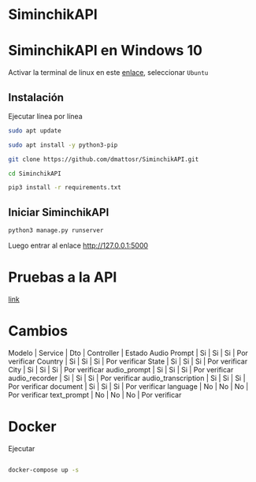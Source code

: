 # SiminchikAPI


# SiminchikAPI en Windows 10

Activar la terminal de linux en este [enlace](https://www.neoguias.com/activar-terminal-linux-windows-10), seleccionar `Ubuntu`

## Instalación

Ejecutar línea por línea

```bash
sudo apt update

sudo apt install -y python3-pip

git clone https://github.com/dmattosr/SiminchikAPI.git

cd SiminchikAPI

pip3 install -r requirements.txt

```

## Iniciar SiminchikAPI

```bash
python3 manage.py runserver
```

Luego entrar al enlace http://127.0.0.1:5000


# Pruebas a la API

[link](./PruebasApi.md)


# Cambios


Modelo | Service | Dto | Controller | Estado
Audio Prompt | Si | Si | Si | Por verificar
Country | Si | Si | Si | Por verificar
State | Si | Si | Si | Por verificar
City | Si | Si | Si | Por verificar
audio_prompt | Si | Si | Si | Por verificar
audio_recorder | Si | Si | Si | Por verificar
audio_transcription | Si | Si | Si | Por verificar
document | Si | Si | Si | Por verificar
language | No | No | No | Por verificar
text_prompt | No | No | No | Por verificar


# Docker

Ejecutar

```bash

docker-compose up -s

```

